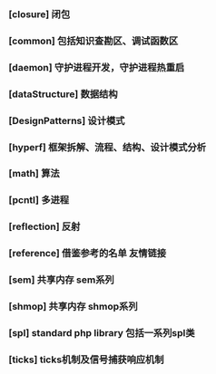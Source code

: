 ### [closure] 闭包

### [common] 包括知识查勘区、调试函数区

### [daemon] 守护进程开发，守护进程热重启

### [dataStructure] 数据结构

### [DesignPatterns] 设计模式

### [hyperf] 框架拆解、流程、结构、设计模式分析

### [math] 算法

### [pcntl] 多进程

### [reflection] 反射

### [reference]  借鉴参考的名单 友情链接

### [sem] 共享内存 sem系列

### [shmop] 共享内存 shmop系列

### [spl] standard php library 包括一系列spl类

### [ticks] ticks机制及信号捕获响应机制
